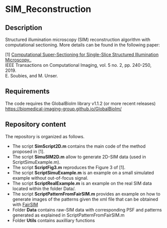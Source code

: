 # SIM_Reconstruction

## Description

Structured illumination microscopy (SIM) reconstruction algorithm with computational sectioning.  More details can be found in the following paper:

[1] <a href="https://ieeexplore.ieee.org/document/8579117" target="_blank">Computational Super-Sectioning for Single-Slice Structured Illumination Microscopy.</a>, <br />
IEEE Transactions on Computational Imaging, vol. 5 no. 2, pp. 240-250, 2019.  <br />
E. Soubies, and M. Unser.

## Requirements

The code requires the GlobalBioIm library v1.1.2 (or more recent releases) <br />
https://biomedical-imaging-group.github.io/GlobalBioIm/

## Repository content

The repository is organized as follows.

- The script **SimScript2D.m** contains the main code of the method proposed in [1].
- The script **SimuSIM2D.m** allow to generate 2D-SIM data (used in ScriptSimuExample.m).
- The script **ScriptFig3.m** reproduces the Figure 3 of [1].
- The script **ScriptSimuExample.m** is an example on a small simulated example without out-of-focus signal.
- The script **ScriptRealExample.m** is an example on the real SIM data located within the folder Data/.
- The script **ScriptPatternFromFairSIM.m** provides an example on how to generate images of the patterns given the xml file that can be obtained with <a href="https://www.fairsim.org/" target="_blank"> FairSIM </a>
- Folder **Data** contains raw-SIM data with corresponding PSF and patterns generated as explained in ScriptPatternFromFairSIM.m
- Folder **Utils** contains auxilliary functions

